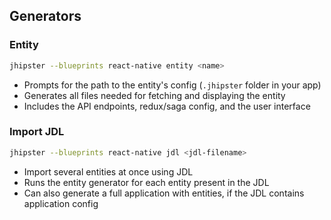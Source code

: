 ## Generators

### Entity

```sh
jhipster --blueprints react-native entity <name>
```

- Prompts for the path to the entity's config (`.jhipster` folder in your app)
- Generates all files needed for fetching and displaying the entity
- Includes the API endpoints, redux/saga config, and the user interface

### Import JDL

```sh
jhipster --blueprints react-native jdl <jdl-filename>
```

- Import several entities at once using JDL
- Runs the entity generator for each entity present in the JDL
- Can also generate a full application with entities, if the JDL contains application config
